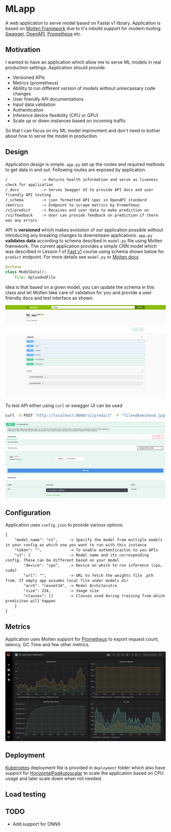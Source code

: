 # MLapp

A web application to serve model based on Fastai v1 library. Application is based on [Molten Framework](https://moltenframework.com/) due to it's inbuild support for modern tooling: [Swagger](https://swagger.io/), [OpenAPI](https://www.openapis.org/), [Prometheus](https://prometheus.io/) etc.

## Motivation

I wanted to have an application which allow me to serve ML models in real production settings. Application should provide:

* Versioned APIs
* Metrics (prometheus)
* Ablility to run different version of models without unnecassary code changes
* User friendly API documentations
* Input data validation
* Authentication
* Inference device flexibility (CPU or GPU)
* Scale up or down instances based on incoming traffic

So that I can focus on my ML model improvment and don't need to bother about how to serve the model in produciton.

## Design

Application design is simple. `app.py` set up the routes and required methods to get data in and out. Following routes are exposed by application.

```
/               -> Returns health information and serve as liveness check for application
/_docs          -> Serves Swagger UI to provide API docs and user friendly API testing
/_schema        -> json formatted API spec in OpenAPI standard
/metrics        -> Endpoint to scrape metrics by Prometheus
/v1/predict     -> Receives end user data to make prediction on
/v1/feedback    -> User can provide feedback on prediction if there was any errors
```

API is **versioned** which makes evolution of our application possible without introducing any breaking changes to downstream applications. `app.py` **validates data** according to schema descibed in `model.py` file using Molten framework. The current application provides a simple CNN model which was described in Lesson 1 of [Fast v1](https://github.com/fastai/fastai/) course using schema shown below for `predict` endpoint. For more details see `model.py` or [Molten docs](http://moltenframework.com/)

```python
@schema
class ModelData():
    file: UploadedFile
```

Idea is that based on a given model, you can update the schema in this class and let Molten take care of validation for you and provide a user friendly docs and test interface as shown.

![alt text](figures/swagger-docs.png "Swagger Docs UI")

To test API either using `curl` or swagger UI can be used

```bash
curl -X POST "http://localhost:8000/v1/predict" -F "file=@keeshond.jpg"
```

![alt text](figures/predict-ui.png "Predict Test")

## Configuration

Application uses `config.json` to provide various options.

```raw
{
    "model_name": "v1",     -> Specify the model from multiple models in your config as which one you want to run with this instance
    "token": "",            -> To enable authenticaiton to you APIs
    "v1": {                 -> Model name and its corresponding config. These can be different based on your model
        "device": "cpu",    -> Device on which to run inference (cpu, cuda)
        "url": "",          -> URL to fetch the weights file .pth from. If empty app assumes local file under models dir
        "arch": "resnet34", -> Model Architecutre
        "size": 224,        -> Image size
        "classes": []       -> Classes used during training from which prediciton will happen
    }
}
```

## Metrics

Application uses Molten support for [Prometheus](https://prometheus.io/) to export request count, latency, GC Time and few other metrics.

![alt text](figures/grafana.png "Prometheus Metrics Dashboard")

## Deployment

[Kubernetes](https://kubernetes.io/) deployment file is provided in `deployment` folder which also have support for [HorizontalPodAutoscalar](https://kubernetes.io/docs/tasks/run-application/horizontal-pod-autoscale/) to scale the application based on CPU usage and later scale down when not needed.

## Load testing

## TODO

* Add support for ONNX
